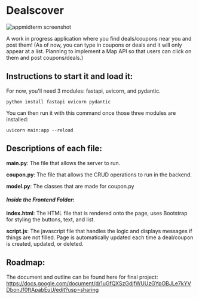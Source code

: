# Dealscover
![appmidterm screenshot](https://github.com/plovanpete/dealscoverCS3980project/assets/145849883/b40274c2-2c49-48d2-a553-e650ffddc3a0)


A work in progress application where you find deals/coupons near you and post them!
(As of now, you can type in coupons or deals and it will only appear at a list. Planning to implement a Map API so that users can click on them and post coupons/deals.)

## Instructions to start it and load it:
For now, you'll need 3 modules: fastapi, uvicorn, and pydantic.
```
python install fastapi uvicorn pydantic
```
You can then run it with this command once those three modules are installed:
```
uvicorn main:app --reload
```

## Descriptions of each file:
**main.py**: The file that allows the server to run.

**coupon.py**: The file that allows the CRUD operations to run in the backend.

**model.py**: The classes that are made for coupon.py

#### _Inside the Frontend Folder_:

**index.html**: The HTML file that is rendered onto the page, uses Bootstrap for styling the buttons, text, and list.

**script.js**: The javascript file that handles the logic and displays messages if things are not filled. Page is automatically updated each time a deal/coupon is created, updated, or deleted.

## Roadmap:
The document and outline can be found here for final project:
https://docs.google.com/document/d/1uGfQXSzGdjfWUUzGYpOBJLe7kYVDbonJf0ftApabEuU/edit?usp=sharing
